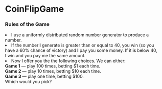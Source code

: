 # CoinFlipGame
<h3>Rules of the Game</h3>
<li>I use a uniformly distributed random number generator to produce a number.</li>
<li>If the number I generate is greater than or equal to 40, you win (so you have a 60% chance of victory) and I pay you some money. If it is below 40, I win and you pay me the same amount.</li>
<li>Now I offer you the the following choices. We can either:</li>
<strong>Game 1</strong> — play 100 times, betting $1 each time.</br>
<strong>Game 2</strong> — play 10 times, betting $10 each time.</br>
<strong>Game 3</strong> — play one time, betting $100.</br>
Which would you pick?

